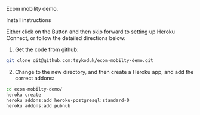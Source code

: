 Ecom mobility demo.

Install instructions

Either click on the Button and then skip forward to setting up Heroku Connect, or follow the detailed directions below:

1. Get the code from github:

```sh
git clone git@github.com:tsykoduk/ecom-mobilty-demo.git
```

2. Change to the new directory, and then create a Heroku app, and add the correct addons:

```sh
cd ecom-mobilty-demo/
heroku create
heroku addons:add heroku-postgresql:standard-0
heroku addons:add pubnub
```